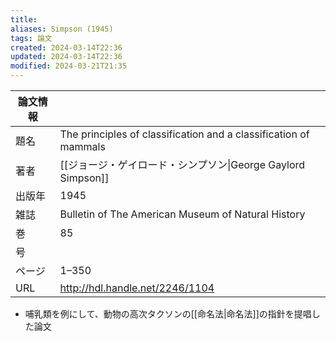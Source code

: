```yaml
---
title: 
aliases: Simpson (1945)
tags: 論文
created: 2024-03-14T22:36
updated: 2024-03-14T22:36
modified: 2024-03-21T21:35
---
```


| 論文情報 |                                                                  |
| ---- | ---------------------------------------------------------------- |
| 題名   | The principles of classification and a classification of mammals |
| 著者   | [[ジョージ・ゲイロード・シンプソン\|George Gaylord Simpson]]                     |
| 出版年  | 1945                                                             |
| 雑誌   | Bulletin of The American Museum of Natural History               |
| 巻    | 85                                                               |
| 号    |                                                                  |
| ページ  | 1–350                                                            |
| URL  | http://hdl.handle.net/2246/1104                                  |

- 哺乳類を例にして、動物の高次タクソンの[[命名法|命名法]]の指針を提唱した論文
